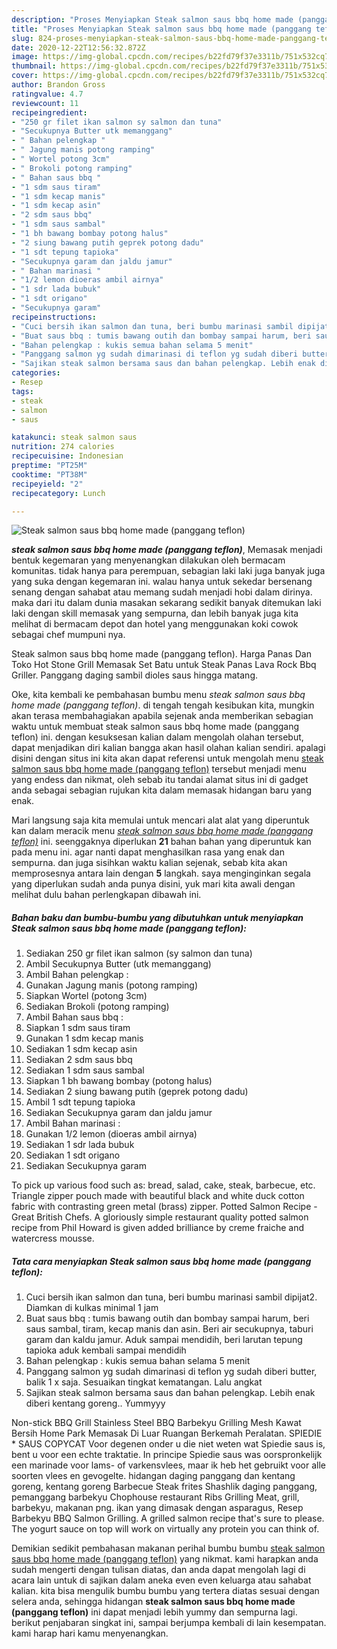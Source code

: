 ```yaml
---
description: "Proses Menyiapkan Steak salmon saus bbq home made (panggang teflon) Lezat"
title: "Proses Menyiapkan Steak salmon saus bbq home made (panggang teflon) Lezat"
slug: 824-proses-menyiapkan-steak-salmon-saus-bbq-home-made-panggang-teflon-lezat
date: 2020-12-22T12:56:32.872Z
image: https://img-global.cpcdn.com/recipes/b22fd79f37e3311b/751x532cq70/steak-salmon-saus-bbq-home-made-panggang-teflon-foto-resep-utama.jpg
thumbnail: https://img-global.cpcdn.com/recipes/b22fd79f37e3311b/751x532cq70/steak-salmon-saus-bbq-home-made-panggang-teflon-foto-resep-utama.jpg
cover: https://img-global.cpcdn.com/recipes/b22fd79f37e3311b/751x532cq70/steak-salmon-saus-bbq-home-made-panggang-teflon-foto-resep-utama.jpg
author: Brandon Gross
ratingvalue: 4.7
reviewcount: 11
recipeingredient:
- "250 gr filet ikan salmon sy salmon dan tuna"
- "Secukupnya Butter utk memanggang"
- " Bahan pelengkap "
- " Jagung manis potong ramping"
- " Wortel potong 3cm"
- " Brokoli potong ramping"
- " Bahan saus bbq "
- "1 sdm saus tiram"
- "1 sdm kecap manis"
- "1 sdm kecap asin"
- "2 sdm saus bbq"
- "1 sdm saus sambal"
- "1 bh bawang bombay potong halus"
- "2 siung bawang putih geprek potong dadu"
- "1 sdt tepung tapioka"
- "Secukupnya garam dan jaldu jamur"
- " Bahan marinasi "
- "1/2 lemon dioeras ambil airnya"
- "1 sdr lada bubuk"
- "1 sdt origano"
- "Secukupnya garam"
recipeinstructions:
- "Cuci bersih ikan salmon dan tuna, beri bumbu marinasi sambil dipijat2. Diamkan di kulkas minimal 1 jam"
- "Buat saus bbq : tumis bawang outih dan bombay sampai harum, beri saus sambal, tiram, kecap manis dan asin. Beri air secukupnya, taburi garam dan kaldu jamur. Aduk sampai mendidih, beri larutan tepung tapioka aduk kembali sampai mendidih"
- "Bahan pelengkap : kukis semua bahan selama 5 menit"
- "Panggang salmon yg sudah dimarinasi di teflon yg sudah diberi butter, balik 1 x saja. Sesuaikan tingkat kematangan. Lalu angkat"
- "Sajikan steak salmon bersama saus dan bahan pelengkap. Lebih enak diberi kentang goreng.. Yummyyy"
categories:
- Resep
tags:
- steak
- salmon
- saus

katakunci: steak salmon saus 
nutrition: 274 calories
recipecuisine: Indonesian
preptime: "PT25M"
cooktime: "PT38M"
recipeyield: "2"
recipecategory: Lunch

---
```



![Steak salmon saus bbq home made (panggang teflon)](https://img-global.cpcdn.com/recipes/b22fd79f37e3311b/751x532cq70/steak-salmon-saus-bbq-home-made-panggang-teflon-foto-resep-utama.jpg)

<b><i>steak salmon saus bbq home made (panggang teflon)</i></b>, Memasak menjadi bentuk kegemaran yang menyenangkan dilakukan oleh bermacam komunitas. tidak hanya para perempuan, sebagian laki laki juga banyak juga yang suka dengan kegemaran ini. walau hanya untuk sekedar bersenang senang dengan sahabat atau memang sudah menjadi hobi dalam dirinya. maka dari itu dalam dunia masakan sekarang sedikit banyak ditemukan laki laki dengan skill memasak yang sempurna, dan lebih banyak juga kita melihat di bermacam depot dan hotel yang menggunakan koki cowok sebagai chef mumpuni nya.

Steak salmon saus bbq home made (panggang teflon). Harga Panas Dan Toko Hot Stone Grill Memasak Set Batu untuk Steak Panas Lava Rock Bbq Griller. Panggang daging sambil dioles saus hingga matang.

Oke, kita kembali ke pembahasan bumbu menu <i>steak salmon saus bbq home made (panggang teflon)</i>. di tengah tengah kesibukan kita, mungkin akan terasa membahagiakan apabila sejenak anda memberikan sebagian waktu untuk membuat steak salmon saus bbq home made (panggang teflon) ini. dengan kesuksesan kalian dalam mengolah olahan tersebut, dapat menjadikan diri kalian bangga akan hasil olahan kalian sendiri. apalagi disini dengan situs ini kita akan dapat referensi untuk mengolah menu <u>steak salmon saus bbq home made (panggang teflon)</u> tersebut menjadi menu yang endess dan nikmat, oleh sebab itu tandai alamat situs ini di gadget anda sebagai sebagian rujukan kita dalam memasak hidangan baru yang enak.


Mari langsung saja kita memulai untuk mencari alat alat yang diperuntuk kan dalam meracik menu <u><i>steak salmon saus bbq home made (panggang teflon)</i></u> ini. seenggaknya diperlukan <b>21</b> bahan bahan yang diperuntuk kan pada menu ini. agar nanti dapat menghasilkan rasa yang enak dan sempurna. dan juga sisihkan waktu kalian sejenak, sebab kita akan memprosesnya antara lain dengan <b>5</b> langkah. saya menginginkan segala yang diperlukan sudah anda punya disini, yuk mari kita awali dengan melihat dulu bahan perlengkapan dibawah ini.

<!--inarticleads1-->

##### Bahan baku dan bumbu-bumbu yang dibutuhkan untuk menyiapkan Steak salmon saus bbq home made (panggang teflon):

1. Sediakan 250 gr filet ikan salmon (sy salmon dan tuna)
1. Ambil Secukupnya Butter (utk memanggang)
1. Ambil  Bahan pelengkap :
1. Gunakan  Jagung manis (potong ramping)
1. Siapkan  Wortel (potong 3cm)
1. Sediakan  Brokoli (potong ramping)
1. Ambil  Bahan saus bbq :
1. Siapkan 1 sdm saus tiram
1. Gunakan 1 sdm kecap manis
1. Sediakan 1 sdm kecap asin
1. Sediakan 2 sdm saus bbq
1. Sediakan 1 sdm saus sambal
1. Siapkan 1 bh bawang bombay (potong halus)
1. Sediakan 2 siung bawang putih (geprek potong dadu)
1. Ambil 1 sdt tepung tapioka
1. Sediakan Secukupnya garam dan jaldu jamur
1. Ambil  Bahan marinasi :
1. Gunakan 1/2 lemon (dioeras ambil airnya)
1. Sediakan 1 sdr lada bubuk
1. Sediakan 1 sdt origano
1. Sediakan Secukupnya garam


To pick up various food such as: bread, salad, cake, steak, barbecue, etc. Triangle zipper pouch made with beautiful black and white duck cotton fabric with contrasting green metal (brass) zipper. Potted Salmon Recipe - Great British Chefs. A gloriously simple restaurant quality potted salmon recipe from Phil Howard is given added brilliance by creme fraiche and watercress mousse. 

<!--inarticleads2-->

##### Tata cara menyiapkan Steak salmon saus bbq home made (panggang teflon):

1. Cuci bersih ikan salmon dan tuna, beri bumbu marinasi sambil dipijat2. Diamkan di kulkas minimal 1 jam
1. Buat saus bbq : tumis bawang outih dan bombay sampai harum, beri saus sambal, tiram, kecap manis dan asin. Beri air secukupnya, taburi garam dan kaldu jamur. Aduk sampai mendidih, beri larutan tepung tapioka aduk kembali sampai mendidih
1. Bahan pelengkap : kukis semua bahan selama 5 menit
1. Panggang salmon yg sudah dimarinasi di teflon yg sudah diberi butter, balik 1 x saja. Sesuaikan tingkat kematangan. Lalu angkat
1. Sajikan steak salmon bersama saus dan bahan pelengkap. Lebih enak diberi kentang goreng.. Yummyyy


Non-stick BBQ Grill Stainless Steel BBQ Barbekyu Grilling Mesh Kawat Bersih Home Park Memasak Di Luar Ruangan Berkemah Peralatan. SPIEDIE * SAUS COPYCAT Voor degenen onder u die niet weten wat Spiedie saus is, bent u voor een echte traktatie. In principe Spiedie saus was oorspronkelijk een marinade voor lams- of varkensvlees, maar ik heb het gebruikt voor alle soorten vlees en gevogelte. hidangan daging panggang dan kentang goreng, kentang goreng Barbecue Steak frites Shashlik daging panggang, pemanggang barbekyu Chophouse restaurant Ribs Grilling Meat, grill, barbekyu, makanan png. ikan yang dimasak dengan asparagus, Resep Barbekyu BBQ Salmon Grilling. A grilled salmon recipe that&#39;s sure to please. The yogurt sauce on top will work on virtually any protein you can think of. 

Demikian sedikit pembahasan makanan perihal bumbu bumbu <u>steak salmon saus bbq home made (panggang teflon)</u> yang nikmat. kami harapkan anda sudah mengerti dengan tulisan diatas, dan anda dapat mengolah lagi di acara lain untuk di sajikan dalam aneka even even keluarga atau sahabat kalian. kita bisa mengulik bumbu bumbu yang tertera diatas sesuai dengan selera anda, sehingga hidangan <b>steak salmon saus bbq home made (panggang teflon)</b> ini dapat menjadi lebih yummy dan sempurna lagi. berikut penjabaran singkat ini, sampai berjumpa kembali di lain kesempatan. kami harap hari kamu menyenangkan.
